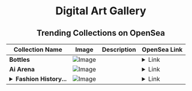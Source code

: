 <div align="center">

# Digital Art Gallery

## Trending Collections on OpenSea

| Collection Name                       | Image                                                                                     | Description                       | OpenSea Link                                                                                          |
|---------------------------------------|-------------------------------------------------------------------------------------------|-----------------------------------|--------------------------------------------------------------------------------------------------------|
| **Bottles** | ![Image](https://i.seadn.io/s/raw/files/b9b711e329958a552f662afe3a71edfd.jpg?w=500&auto=format?w=200&auto=format) |  | <details><summary>Link</summary>[Bottles](https://opensea.io/collection/bottles-22)</details> |
| **Ai Arena** | ![Image](https://i.seadn.io/s/raw/files/ee803e93beab8e84c46964c2c6029a81.png?w=500&auto=format?w=200&auto=format) |  | <details><summary>Link</summary>[Ai Arena](https://opensea.io/collection/ai-arena-15)</details> |
| **<details><summary>Fashion History...</summary>Fashion History NFT</details>** | ![Image](https://i.seadn.io/s/raw/files/a58e4812c4d0a00fba32c284b8f5fb98.png?w=500&auto=format?w=200&auto=format) |  | <details><summary>Link</summary>[Fashion History NFT](https://opensea.io/collection/fashion-history-nft-1)</details> |

</div>